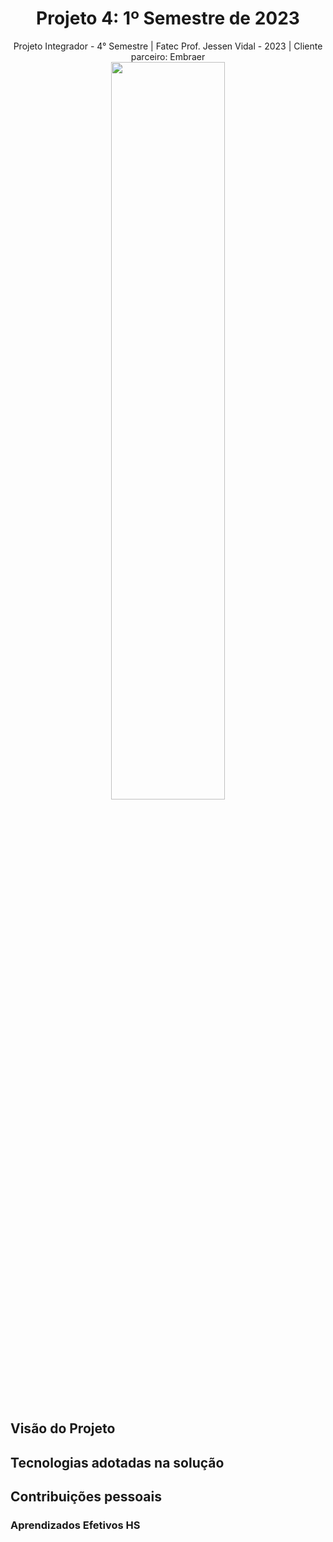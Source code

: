 <h1 align="center"> Projeto 4: 1º Semestre de 2023 </h1>

<div align="center"> Projeto Integrador - 4° Semestre | Fatec Prof. Jessen Vidal - 2023 | Cliente parceiro: Embraer </div>

<div align="center"><img src="https://github.com/PatrickSouzza/Projeto-Integrador-Embraer/blob/main/GIT/head.jpeg" width="60%" height="55%"></div>

## Visão do Projeto

## Tecnologias adotadas na solução

## Contribuições pessoais

### Aprendizados Efetivos HS
